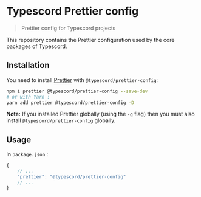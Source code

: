 # Typescord Prettier config

> Prettier config for Typescord projects

This repository contains the Prettier configuration used by the core packages of Typescord.

## Installation

You need to install [Prettier](https://prettier.io) with `@typescord/prettier-config`:

```sh
npm i prettier @typescord/prettier-config --save-dev
# or with Yarn :
yarn add prettier @typescord/prettier-config -D
```

**Note:** If you installed Prettier globally (using the `-g` flag) then you must also install `@typescord/prettier-config` globally.

## Usage

In `package.json` :

```js
{
	// ...
	"prettier": "@typescord/prettier-config"
	// ...
}
```
